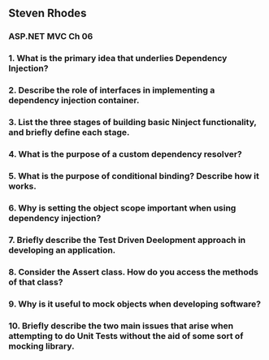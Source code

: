 ## Steven Rhodes
### ASP.NET MVC Ch 06

### 1. What is the primary idea that underlies Dependency Injection?


### 2. Describe the role of interfaces in implementing a dependency injection container.


### 3. List the three stages of building basic Ninject functionality, and briefly define each stage.


### 4. What is the purpose of a custom dependency resolver?


### 5. What is the purpose of conditional binding? Describe how it works.


### 6. Why is setting the object scope important when using dependency injection?


### 7. Briefly describe the Test Driven Deelopment approach in developing an application.


### 8. Consider the Assert class. How do you access the methods of that class?


### 9. Why is it useful to mock objects when developing software?


### 10. Briefly describe the two main issues that arise when attempting to do Unit Tests without the aid of some sort of mocking library.